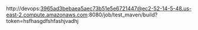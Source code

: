 http://devops:3965ad3bebaea5aec73b51e5e6721447@ec2-52-14-5-48.us-east-2.compute.amazonaws.com:8080/job/test_maven/build?token=hsfhasgdfshfashjvadhj


